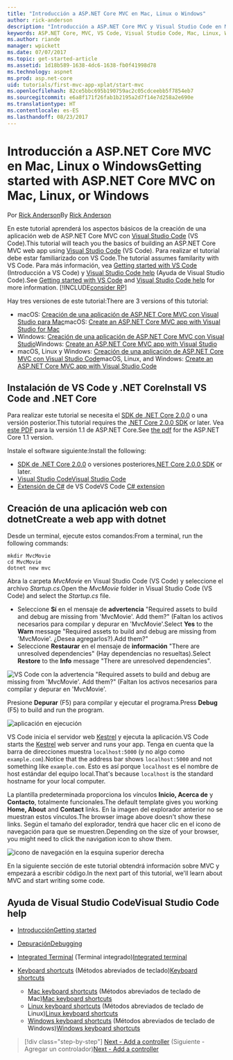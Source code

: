 ```yaml
---
title: "Introducción a ASP.NET Core MVC en Mac, Linux o Windows"
author: rick-anderson
description: "Introducción a ASP.NET Core MVC y Visual Studio Code en Mac, Linux y Windows"
keywords: ASP.NET Core, MVC, VS Code, Visual Studio Code, Mac, Linux, Windows
ms.author: riande
manager: wpickett
ms.date: 07/07/2017
ms.topic: get-started-article
ms.assetid: 1d18b589-1638-4dc6-1638-fb0f41998d78
ms.technology: aspnet
ms.prod: asp.net-core
uid: tutorials/first-mvc-app-xplat/start-mvc
ms.openlocfilehash: 82ce5bbc695b190759ac2c05cdceebb5f7854eb7
ms.sourcegitcommit: e6a8f171f26fab1b2195a2d7f14e7d258a2e690e
ms.translationtype: HT
ms.contentlocale: es-ES
ms.lasthandoff: 08/23/2017
---
```

# <a name="getting-started-with-aspnet-core-mvc--on-mac-linux-or-windows"></a><span data-ttu-id="b4221-104">Introducción a ASP.NET Core MVC en Mac, Linux o Windows</span><span class="sxs-lookup"><span data-stu-id="b4221-104">Getting started with ASP.NET Core MVC  on Mac, Linux, or Windows</span></span>

<span data-ttu-id="b4221-105">Por [Rick Anderson](https://twitter.com/RickAndMSFT)</span><span class="sxs-lookup"><span data-stu-id="b4221-105">By [Rick Anderson](https://twitter.com/RickAndMSFT)</span></span>

<span data-ttu-id="b4221-106">En este tutorial aprenderá los aspectos básicos de la creación de una aplicación web de ASP.NET Core MVC con [Visual Studio Code](https://code.visualstudio.com) (VS Code).</span><span class="sxs-lookup"><span data-stu-id="b4221-106">This tutorial will teach you the basics of building an ASP.NET Core MVC web app using [Visual Studio Code](https://code.visualstudio.com) (VS Code).</span></span> <span data-ttu-id="b4221-107">Para realizar el tutorial debe estar familiarizado con VS Code.</span><span class="sxs-lookup"><span data-stu-id="b4221-107">The tutorial assumes familarity with VS Code.</span></span> <span data-ttu-id="b4221-108">Para más información, vea [Getting started with VS Code](https://code.visualstudio.com/docs) (Introducción a VS Code) y [Visual Studio Code help](#visual-studio-code-help) (Ayuda de Visual Studio Code).</span><span class="sxs-lookup"><span data-stu-id="b4221-108">See [Getting started with VS Code](https://code.visualstudio.com/docs) and [Visual Studio Code help](#visual-studio-code-help) for more information.</span></span> [!INCLUDE[consider RP](../../includes/razor.md)]

<span data-ttu-id="b4221-109">Hay tres versiones de este tutorial:</span><span class="sxs-lookup"><span data-stu-id="b4221-109">There are 3 versions of this tutorial:</span></span>

* <span data-ttu-id="b4221-110">macOS: [Creación de una aplicación de ASP.NET Core MVC con Visual Studio para Mac](xref:tutorials/first-mvc-app-mac/start-mvc)</span><span class="sxs-lookup"><span data-stu-id="b4221-110">macOS: [Create an ASP.NET Core MVC app with Visual Studio for Mac](xref:tutorials/first-mvc-app-mac/start-mvc)</span></span>
* <span data-ttu-id="b4221-111">Windows: [Creación de una aplicación de ASP.NET Core MVC con Visual Studio](xref:tutorials/first-mvc-app/start-mvc)</span><span class="sxs-lookup"><span data-stu-id="b4221-111">Windows: [Create an ASP.NET Core MVC app with Visual Studio](xref:tutorials/first-mvc-app/start-mvc)</span></span>
* <span data-ttu-id="b4221-112">macOS, Linux y Windows: [Creación de una aplicación de ASP.NET Core MVC con Visual Studio Code](xref:tutorials/first-mvc-app-xplat/start-mvc)</span><span class="sxs-lookup"><span data-stu-id="b4221-112">macOS, Linux, and Windows: [Create an ASP.NET Core MVC app with Visual Studio Code](xref:tutorials/first-mvc-app-xplat/start-mvc)</span></span> 

## <a name="install-vs-code-and-net-core"></a><span data-ttu-id="b4221-113">Instalación de VS Code y .NET Core</span><span class="sxs-lookup"><span data-stu-id="b4221-113">Install VS Code and .NET Core</span></span>

<span data-ttu-id="b4221-114">Para realizar este tutorial se necesita el [SDK de .NET Core 2.0.0](https://dot.net/core) o una versión posterior.</span><span class="sxs-lookup"><span data-stu-id="b4221-114">This tutorial requires the [.NET Core 2.0.0 SDK](https://dot.net/core) or later.</span></span> <span data-ttu-id="b4221-115">Vea [este PDF](https://github.com/aspnet/Docs/tree/master/aspnetcore/tutorials/first-mvc-app-mac/start-mvc/8-23-17.pdf) para la versión 1.1 de ASP.NET Core.</span><span class="sxs-lookup"><span data-stu-id="b4221-115">See [the pdf](https://github.com/aspnet/Docs/tree/master/aspnetcore/tutorials/first-mvc-app-mac/start-mvc/8-23-17.pdf) for the ASP.NET Core 1.1 version.</span></span>

<span data-ttu-id="b4221-116">Instale el software siguiente:</span><span class="sxs-lookup"><span data-stu-id="b4221-116">Install the following:</span></span>

* <span data-ttu-id="b4221-117">[SDK de .NET Core 2.0.0](https://dot.net/core) o versiones posteriores</span><span class="sxs-lookup"><span data-stu-id="b4221-117">[.NET Core 2.0.0 SDK](https://dot.net/core) or later.</span></span>
* [<span data-ttu-id="b4221-118">Visual Studio Code</span><span class="sxs-lookup"><span data-stu-id="b4221-118">Visual Studio Code</span></span>](https://code.visualstudio.com)
* <span data-ttu-id="b4221-119">[Extensión de C#](https://marketplace.visualstudio.com/items?itemName=ms-vscode.csharp) de VS Code</span><span class="sxs-lookup"><span data-stu-id="b4221-119">VS Code [C# extension](https://marketplace.visualstudio.com/items?itemName=ms-vscode.csharp)</span></span> 

## <a name="create-a-web-app-with-dotnet"></a><span data-ttu-id="b4221-120">Creación de una aplicación web con dotnet</span><span class="sxs-lookup"><span data-stu-id="b4221-120">Create a web app with dotnet</span></span>

<span data-ttu-id="b4221-121">Desde un terminal, ejecute estos comandos:</span><span class="sxs-lookup"><span data-stu-id="b4221-121">From a terminal, run the following commands:</span></span>

```console
mkdir MvcMovie
cd MvcMovie
dotnet new mvc
```

<span data-ttu-id="b4221-122">Abra la carpeta *MvcMovie* en Visual Studio Code (VS Code) y seleccione el archivo *Startup.cs*.</span><span class="sxs-lookup"><span data-stu-id="b4221-122">Open the *MvcMovie* folder in Visual Studio Code (VS Code) and select the *Startup.cs* file.</span></span>

- <span data-ttu-id="b4221-123">Seleccione **Sí** en el mensaje de **advertencia** "Required assets to build and debug are missing from 'MvcMovie'. Add them?" (Faltan los activos necesarios para compilar y depurar en 'MvcMovie'.</span><span class="sxs-lookup"><span data-stu-id="b4221-123">Select **Yes** to the **Warn** message "Required assets to build and debug are missing from 'MvcMovie'.</span></span> <span data-ttu-id="b4221-124">¿Desea agregarlos?).</span><span class="sxs-lookup"><span data-stu-id="b4221-124">Add them?"</span></span>
- <span data-ttu-id="b4221-125">Seleccione **Restaurar** en el mensaje de **información** "There are unresolved dependencies" (Hay dependencias no resueltas).</span><span class="sxs-lookup"><span data-stu-id="b4221-125">Select **Restore** to the **Info** message "There are unresolved dependencies".</span></span>

![VS Code con la advertencia "Required assets to build and debug are missing from 'MvcMovie'. Add them?" (Faltan los activos necesarios para compilar y depurar en 'MvcMovie'.](../web-api-vsc/_static/vsc_restore.png)

<span data-ttu-id="b4221-129">Presione **Depurar** (F5) para compilar y ejecutar el programa.</span><span class="sxs-lookup"><span data-stu-id="b4221-129">Press **Debug** (F5) to build and run the program.</span></span>

![aplicación en ejecución](../first-mvc-app/start-mvc/_static/1.png)

<span data-ttu-id="b4221-131">VS Code inicia el servidor web [Kestrel](xref:fundamentals/servers/kestrel) y ejecuta la aplicación.</span><span class="sxs-lookup"><span data-stu-id="b4221-131">VS Code starts the [Kestrel](xref:fundamentals/servers/kestrel) web server and runs your app.</span></span> <span data-ttu-id="b4221-132">Tenga en cuenta que la barra de direcciones muestra `localhost:5000` (y no algo como `example.com`).</span><span class="sxs-lookup"><span data-stu-id="b4221-132">Notice that the address bar shows `localhost:5000` and not something like `example.com`.</span></span> <span data-ttu-id="b4221-133">Esto es así porque `localhost` es el nombre de host estándar del equipo local.</span><span class="sxs-lookup"><span data-stu-id="b4221-133">That's because `localhost` is the standard hostname for your local computer.</span></span>

<span data-ttu-id="b4221-134">La plantilla predeterminada proporciona los vínculos **Inicio, Acerca de** y **Contacto**, totalmente funcionales.</span><span class="sxs-lookup"><span data-stu-id="b4221-134">The default template gives you working **Home, About** and **Contact** links.</span></span> <span data-ttu-id="b4221-135">En la imagen del explorador anterior no se muestran estos vínculos.</span><span class="sxs-lookup"><span data-stu-id="b4221-135">The browser image above doesn't show these links.</span></span> <span data-ttu-id="b4221-136">Según el tamaño del explorador, tendrá que hacer clic en el icono de navegación para que se muestren.</span><span class="sxs-lookup"><span data-stu-id="b4221-136">Depending on the size of your browser, you might need to click the navigation icon to show them.</span></span>

![icono de navegación en la esquina superior derecha](../first-mvc-app/start-mvc/_static/2.png)

<span data-ttu-id="b4221-138">En la siguiente sección de este tutorial obtendrá información sobre MVC y empezará a escribir código.</span><span class="sxs-lookup"><span data-stu-id="b4221-138">In the next part of this tutorial, we'll learn about MVC and start writing some code.</span></span>

## <a name="visual-studio-code-help"></a><span data-ttu-id="b4221-139">Ayuda de Visual Studio Code</span><span class="sxs-lookup"><span data-stu-id="b4221-139">Visual Studio Code help</span></span>

- [<span data-ttu-id="b4221-140">Introducción</span><span class="sxs-lookup"><span data-stu-id="b4221-140">Getting started</span></span>](https://code.visualstudio.com/docs)
- [<span data-ttu-id="b4221-141">Depuración</span><span class="sxs-lookup"><span data-stu-id="b4221-141">Debugging</span></span>](https://code.visualstudio.com/docs/editor/debugging)
- <span data-ttu-id="b4221-142">[Integrated Terminal](https://code.visualstudio.com/docs/editor/integrated-terminal) (Terminal integrado)</span><span class="sxs-lookup"><span data-stu-id="b4221-142">[Integrated terminal](https://code.visualstudio.com/docs/editor/integrated-terminal)</span></span>
- <span data-ttu-id="b4221-143">[Keyboard shortcuts](https://code.visualstudio.com/docs/getstarted/keybindings#_keyboard-shortcuts-reference) (Métodos abreviados de teclado)</span><span class="sxs-lookup"><span data-stu-id="b4221-143">[Keyboard shortcuts](https://code.visualstudio.com/docs/getstarted/keybindings#_keyboard-shortcuts-reference)</span></span>

  - <span data-ttu-id="b4221-144">[Mac keyboard shortcuts](https://go.microsoft.com/fwlink/?linkid=832143) (Métodos abreviados de teclado de Mac)</span><span class="sxs-lookup"><span data-stu-id="b4221-144">[Mac keyboard shortcuts](https://go.microsoft.com/fwlink/?linkid=832143)</span></span>
  - <span data-ttu-id="b4221-145">[Linux keyboard shortcuts](https://go.microsoft.com/fwlink/?linkid=832144) (Métodos abreviados de teclado de Linux)</span><span class="sxs-lookup"><span data-stu-id="b4221-145">[Linux keyboard shortcuts](https://go.microsoft.com/fwlink/?linkid=832144)</span></span>
  - <span data-ttu-id="b4221-146">[Windows keyboard shortcuts](https://go.microsoft.com/fwlink/?linkid=832145) (Métodos abreviados de teclado de Windows)</span><span class="sxs-lookup"><span data-stu-id="b4221-146">[Windows keyboard shortcuts](https://go.microsoft.com/fwlink/?linkid=832145)</span></span>

>[!div class="step-by-step"]
<span data-ttu-id="b4221-147">[Next - Add a controller](adding-controller.md) (Siguiente - Agregar un controlador)</span><span class="sxs-lookup"><span data-stu-id="b4221-147">[Next - Add a controller](adding-controller.md)</span></span>
